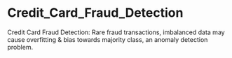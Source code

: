 # Credit_Card_Fraud_Detection
Credit Card Fraud Detection: Rare fraud transactions, imbalanced data may cause overfitting &amp; bias towards majority class, an anomaly detection problem.
